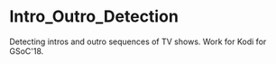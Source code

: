 # Intro_Outro_Detection
Detecting intros and outro sequences of TV shows. Work for Kodi for GSoC'18.
